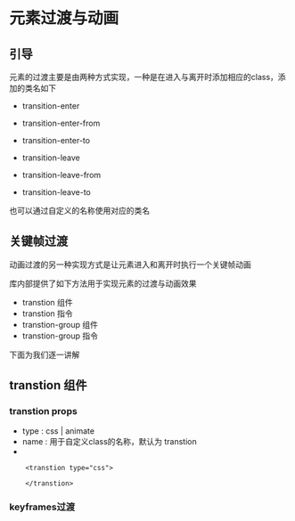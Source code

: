 # 元素过渡与动画

## 引导 

元素的过渡主要是由两种方式实现，一种是在进入与离开时添加相应的class，添加的类名如下


- transition-enter
- transition-enter-from
- transition-enter-to

- transition-leave
- transition-leave-from
- transition-leave-to

也可以通过自定义的名称使用对应的类名



## 关键帧过渡

动画过渡的另一种实现方式是让元素进入和离开时执行一个关键帧动画


库内部提供了如下方法用于实现元素的过渡与动画效果

- transtion 组件
- transtion 指令
- transtion-group 组件
- transtion-group 指令

下面为我们逐一讲解

## transtion 组件

### transtion props

- type : css | animate
- name : 用于自定义class的名称，默认为 transtion
- 

```
	<transtion type="css">
	
	</transtion>
```


### keyframes过渡

